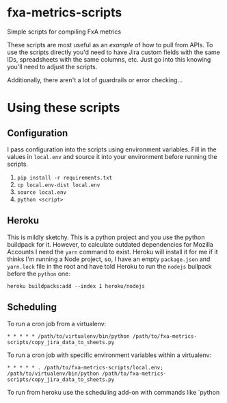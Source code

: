 # fxa-metrics-scripts
Simple scripts for compiling FxA metrics


These scripts are most useful as an _example_ of how to pull from APIs.  To use
the scripts directly you'd need to have Jira custom fields with the same IDs,
spreadsheets with the same columns, etc.  Just go into this knowing you'll need
to adjust the scripts.

Additionally, there aren't a lot of guardrails or error checking...




# Using these scripts

## Configuration

I pass configuration into the scripts using environment variables.  Fill in the
values in `local.env` and source it into your environment before running the
scripts.
1. `pip install -r requirements.txt`
2. `cp local.env-dist local.env`
3. `source local.env`
4. `python <script>`

## Heroku

This is mildly sketchy.  This is a python project and you use the python buildpack for it.  However, to calculate outdated dependencies for Mozilla Accounts I need the `yarn` command to exist.  Heroku will install it for me if it thinks I'm running a Node project, so, I have an empty `package.json` and `yarn.lock` file in the root and have told Heroku to run the `nodejs` builpack before the `python` one:

```
heroku buildpacks:add --index 1 heroku/nodejs
```

## Scheduling

To run a cron job from a virtualenv:

```
* * * * * /path/to/virtualenv/bin/python /path/to/fxa-metrics-scripts/copy_jira_data_to_sheets.py
```

To run a cron job with specific environment variables within a virtualenv:

```
* * * * * . /path/to/fxa-metrics-scripts/local.env; /path/to/virtualenv/bin/python /path/to/fxa-metrics-scripts/copy_jira_data_to_sheets.py
```

To run from heroku use the scheduling add-on with commands like `python
<script>.py`
